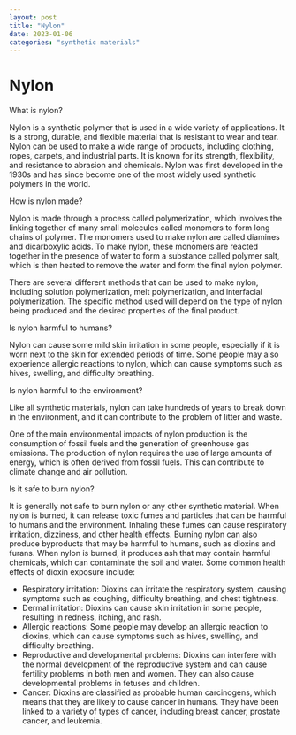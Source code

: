 ```yaml
---
layout: post
title: "Nylon"
date: 2023-01-06
categories: "synthetic materials"
---
```

# Nylon

What is nylon?

Nylon is a synthetic polymer that is used in a wide variety of applications. It is a strong, durable, and flexible material that is resistant to wear and tear. Nylon can be used to make a wide range of products, including clothing, ropes, carpets, and industrial parts. It is known for its strength, flexibility, and resistance to abrasion and chemicals. Nylon was first developed in the 1930s and has since become one of the most widely used synthetic polymers in the world.

How is nylon made?

Nylon is made through a process called polymerization, which involves the linking together of many small molecules called monomers to form long chains of polymer. The monomers used to make nylon are called diamines and dicarboxylic acids. To make nylon, these monomers are reacted together in the presence of water to form a substance called polymer salt, which is then heated to remove the water and form the final nylon polymer.

There are several different methods that can be used to make nylon, including solution polymerization, melt polymerization, and interfacial polymerization. The specific method used will depend on the type of nylon being produced and the desired properties of the final product.

Is nylon harmful to humans?

Nylon can cause some mild skin irritation in some people, especially if it is worn next to the skin for extended periods of time. Some people may also experience allergic reactions to nylon, which can cause symptoms such as hives, swelling, and difficulty breathing.

Is nylon harmful to the environment?

Like all synthetic materials, nylon can take hundreds of years to break down in the environment, and it can contribute to the problem of litter and waste.

One of the main environmental impacts of nylon production is the consumption of fossil fuels and the generation of greenhouse gas emissions. The production of nylon requires the use of large amounts of energy, which is often derived from fossil fuels. This can contribute to climate change and air pollution.

Is it safe to burn nylon?

It is generally not safe to burn nylon or any other synthetic material. When nylon is burned, it can release toxic fumes and particles that can be harmful to humans and the environment. Inhaling these fumes can cause respiratory irritation, dizziness, and other health effects. Burning nylon can also produce byproducts that may be harmful to humans, such as dioxins and furans. When nylon is burned, it produces ash that may contain harmful chemicals, which can contaminate the soil and water. Some common health effects of dioxin exposure include:

* Respiratory irritation: Dioxins can irritate the respiratory system, causing symptoms such as coughing, difficulty breathing, and chest tightness.
* Dermal irritation: Dioxins can cause skin irritation in some people, resulting in redness, itching, and rash.
* Allergic reactions: Some people may develop an allergic reaction to dioxins, which can cause symptoms such as hives, swelling, and difficulty breathing.
* Reproductive and developmental problems: Dioxins can interfere with the normal development of the reproductive system and can cause fertility problems in both men and women. They can also cause developmental problems in fetuses and children.
* Cancer: Dioxins are classified as probable human carcinogens, which means that they are likely to cause cancer in humans. They have been linked to a variety of types of cancer, including breast cancer, prostate cancer, and leukemia.